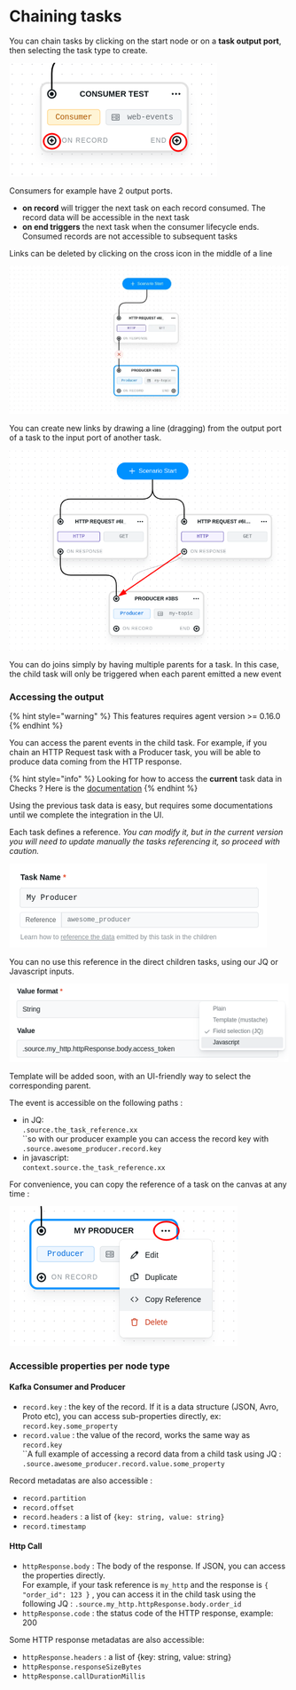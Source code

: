 # Chaining tasks

You can chain tasks by clicking on the start node or on a **task output port**, then selecting the task type to create.&#x20;

![Consumers have 2 output ports](../../.gitbook/assets/output-ports.png)

Consumers for example have 2 output ports.&#x20;

* **on record** will trigger the next task on each record consumed. The record data will be accessible in the next task
* **on end triggers** the next task when the consumer lifecycle ends. Consumed records are not accessible to subsequent tasks

Links can be deleted by clicking on the cross icon in the middle of a line

![Deleting a link](../../.gitbook/assets/delete-link.webp)



You can create new links by drawing a line (dragging) from the output port of a task to the input port of another task.

![You can join branches easily](../../.gitbook/assets/joining.png)

You can do joins simply by having multiple parents for a task. In this case, the child task will only be triggered when each parent emitted a new event



### Accessing the output

{% hint style="warning" %}
This features requires agent version >= 0.16.0&#x20;
{% endhint %}

You can access the parent events in the child task. For example, if you chain an HTTP Request task with a Producer task, you will be able to produce data coming from the HTTP response.

{% hint style="info" %}
Looking for how to access the **current** task data in Checks ? Here is the [documentation](test-checks/accessing-kafka-message-data/)
{% endhint %}

Using the previous task data is easy, but requires some documentations until we complete the integration in the UI.



Each task defines a reference. _You can modify it, but in the current version you will need to update manually the tasks referencing it, so proceed with caution._

![](../../.gitbook/assets/reference.png)

You can no use this reference in the direct children tasks, using our JQ or Javascript inputs.

![](../../.gitbook/assets/custom-input-access.png)

Template will be added soon, with an UI-friendly way to select the corresponding parent.



The event is accessible on the following paths :&#x20;

* in JQ: \
  `.source.the_task_reference.xx` \
  ``so with our producer example you can access the record key with `.source.awesome_producer.record.key`&#x20;
* in javascript: \
  `context.source.the_task_reference.xx`

For convenience, you can copy the reference of a task on the canvas at any time :&#x20;

![You can copy the a node reference directly from the canvas](<../../.gitbook/assets/copy-ref (1).png>)





### Accessible properties per node type &#x20;

#### Kafka Consumer and Producer&#x20;

* `record.key` : the key of the record. If it is a data structure (JSON, Avro, Proto etc), you can access sub-properties directly, ex: `record.key.some_property`
* `record.value` : the value of the record, works the same way as `record.key`\
  ``A full example of accessing a record data from a child task using JQ : `.source.awesome_producer.record.value.some_property`

Record metadatas are also accessible :&#x20;

* `record.partition`
* `record.offset`
* `record.headers` : a list of `{key: string, value: string}`
* `record.timestamp`

#### Http Call

* `httpResponse.body` : The body of the response. If JSON, you can access the properties directly.\
  For example, if your task reference is `my_http` and the response is `{ "order_id": 123 }` , you can access it in the child task using the following JQ :  `.source.my_http.httpResponse.body.order_id`&#x20;
* `httpResponse.code` : the status code of the HTTP response, example: 200

Some HTTP response metadatas are also accessible:&#x20;

* `httpResponse.headers` : a list of {key: string, value: string}
* `httpResponse.responseSizeBytes`
* `httpResponse.callDurationMillis`





